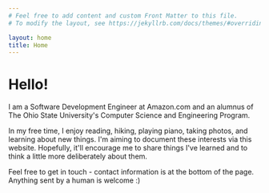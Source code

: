 ```yaml
---
# Feel free to add content and custom Front Matter to this file.
# To modify the layout, see https://jekyllrb.com/docs/themes/#overriding-theme-defaults

layout: home
title: Home
---
```


# Hello!

I am a Software Development Engineer at Amazon.com and an alumnus of The Ohio State University's Computer Science and Engineering Program.

In my free time, I enjoy reading, hiking, playing piano, taking photos, and learning about new things. I'm aiming to document these interests via this website. Hopefully, it'll encourage me to share things I've learned and to think a little more deliberately about them.

Feel free to get in touch - contact information is at the bottom of the page. Anything sent by a human is welcome :)
